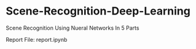 # Scene-Recognition-Deep-Learning

Scene Recognition Using Nueral Networks In 5 Parts

Report File: report.ipynb
